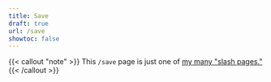 ```yaml
---
title: Save
draft: true
url: /save
showtoc: false
---
```

{{< callout "note" >}}
This `/save` page is just one of [my many "slash pages."](/slashes)
{{< /callout >}}
